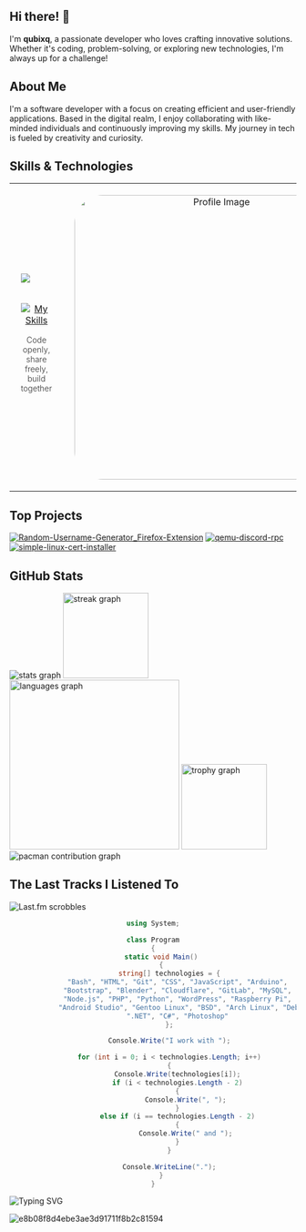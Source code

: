## Hi there! 👋

I'm **qubixq**, a passionate developer who loves crafting innovative solutions. Whether it's coding, problem-solving, or exploring new technologies, I'm always up for a challenge!

## About Me

I'm a software developer with a focus on creating efficient and user-friendly applications. Based in the digital realm, I enjoy collaborating with like-minded individuals and continuously improving my skills. My journey in tech is fueled by creativity and curiosity.

## Skills & Technologies

<div align="center">
  <table style="width: 100%; border: none;">
    <tr>
      <td style="text-align: center; vertical-align: middle; padding: 20px;">
<div align="left">
  <img src="https://visitor-badge.laobi.icu/badge?page_id=qubixq.qubixq&left_color=black&right_color=mediumpurple"  />
</div> <br>

[![My Skills](https://skillicons.dev/icons?i=bash,html,git,css,js,arduino,bootstrap,blender,cloudflare,gitlab,mysql,nodejs,php,py,wordpress,raspberrypi,androidstudio,bsd,arch,debian,linux,dotnet,cs,ps&perline=8)](https://skillicons.dev)
        <p style="font-size: 14px; font-weight: 300; opacity: 0.9;">Code openly, share freely, build together</p>
      </td>
      <td style="text-align: center; vertical-align: middle; width: 200px; padding: 20px;">
        <img src="https://github.com/user-attachments/assets/c04957c5-68bc-4d82-9fb6-d479b555c2ff" alt="Profile Image" style="width: 500px; height: auto; border-radius: 50px;">
      </td>
    </tr>
  </table>
  
</div>

## Top Projects

[![Random-Username-Generator_Firefox-Extension](https://github-readme-stats.vercel.app/api/pin/?username=qubixq&repo=Random-Username-Generator_Firefox-Extension&theme=dark)](https://github.com/qubixq/Random-Username-Generator_Firefox-Extension)
[![qemu-discord-rpc](https://github-readme-stats.vercel.app/api/pin/?username=qubixq&repo=qemu-discord-rpc&theme=dark)](https://github.com/qubixq/qemu-discord-rpc)
[![simple-linux-cert-installer](https://github-readme-stats.vercel.app/api/pin/?username=qubixq&repo=simple-linux-cert-installer&theme=dark)](https://github.com/qubixq/simple-linux-cert-installer)

## GitHub Stats
<div align="left">
  <img src="https://github-readme-stats.vercel.app/api?username=qubixq&hide_title=false&hide_rank=true&show_icons=true&include_all_commits=true&count_private=true&disable_animations=false&theme=midnight-purple&locale=en&hide_border=false&order=1" height="" alt="stats graph"  />
  <img src="https://streak-stats.demolab.com?user=qubixq&locale=en&mode=weekly&theme=midnight-purple&hide_border=false&border_radius=5&date_format=%5BY%20%5DM%20j&order=3" height="150" alt="streak graph"  />
  <img src="https://github-readme-stats.vercel.app/api/top-langs?username=qubixq&locale=en&hide_title=true&layout=compact&card_width=320&langs_count=7&theme=midnight-purple&hide_border=false&order=2" height="298" alt="languages graph"  />
  <img src="https://github-profile-trophy.vercel.app?username=qubixq&theme=darkhub&column=4&row=1&margin-w=8&margin-h=8&no-bg=false&no-frame=false&order=4" height="150" alt="trophy graph"  />
</div>
<picture>
  <source media="(prefers-color-scheme: dark)" srcset="https://raw.githubusercontent.com/qubixq/qubixq/output/pacman-contribution-graph-dark.svg">
  <source media="(prefers-color-scheme: light)" srcset="https://raw.githubusercontent.com/qubixq/qubixq/output/pacman-contribution-graph.svg">
  <img alt="pacman contribution graph" src="https://raw.githubusercontent.com/qubixq/qubixq/output/pacman-contribution-graph.svg">
</picture>

## The Last Tracks I Listened To
![Last.fm scrobbles](https://lastfm-recently-played.vercel.app/api?user=PreyRest&count=3&bg_color=282a36&header_style=compact_stats&footer_style=wave&loved=true&width=500)

<center>
     
```csharp
using System;

class Program
{
    static void Main()
    {
        string[] technologies = {
            "Bash", "HTML", "Git", "CSS", "JavaScript", "Arduino",
            "Bootstrap", "Blender", "Cloudflare", "GitLab", "MySQL",
            "Node.js", "PHP", "Python", "WordPress", "Raspberry Pi",
            "Android Studio", "Gentoo Linux", "BSD", "Arch Linux", "Debian", "Linux",
            ".NET", "C#", "Photoshop"
        };

        Console.Write("I work with ");

        for (int i = 0; i < technologies.Length; i++)
        {
            Console.Write(technologies[i]);
            if (i < technologies.Length - 2)
            {
                Console.Write(", ");
            }
            else if (i == technologies.Length - 2)
            {
                Console.Write(" and ");
            }
        }

        Console.WriteLine(".");
    }
}

```

</center>


![Typing SVG](https://readme-typing-svg.demolab.com/?lines=Nothing+Right+,+Nothing+Wrong.)

![e8b08f8d4ebe3ae3d91711f8b2c81594](https://github.com/user-attachments/assets/00edf500-fda9-4383-9d3a-873f8b8c1f68)
